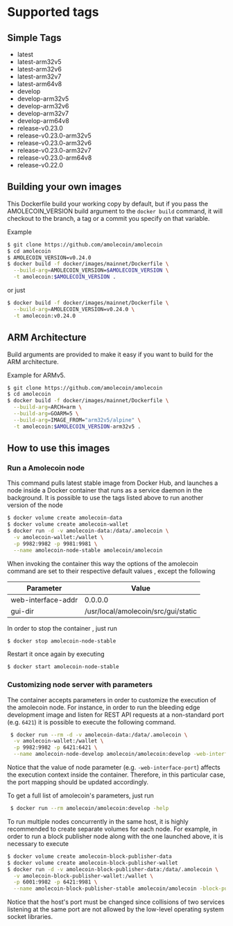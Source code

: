 # Supported tags

## Simple Tags

- latest
- latest-arm32v5
- latest-arm32v6
- latest-arm32v7
- latest-arm64v8
- develop
- develop-arm32v5
- develop-arm32v6
- develop-arm32v7
- develop-arm64v8
- release-v0.23.0
- release-v0.23.0-arm32v5
- release-v0.23.0-arm32v6
- release-v0.23.0-arm32v7
- release-v0.23.0-arm64v8
- release-v0.22.0

## Building your own images

This Dockerfile build your working copy by default, but if you pass the
AMOLECOIN_VERSION build argument to the `docker build` command, it will checkout
to the branch, a tag or a commit you specify on that variable.

Example

```sh
$ git clone https://github.com/amolecoin/amolecoin
$ cd amolecoin
$ AMOLECOIN_VERSION=v0.24.0
$ docker build -f docker/images/mainnet/Dockerfile \
  --build-arg=AMOLECOIN_VERSION=$AMOLECOIN_VERSION \
  -t amolecoin:$AMOLECOIN_VERSION .
```

or just

```sh
$ docker build -f docker/images/mainnet/Dockerfile \
  --build-arg=AMOLECOIN_VERSION=v0.24.0 \
  -t amolecoin:v0.24.0
```

## ARM Architecture

Build arguments are provided to make it easy if you want to build for the ARM
architecture.

Example for ARMv5.

```sh
$ git clone https://github.com/amolecoin/amolecoin
$ cd amolecoin
$ docker build -f docker/images/mainnet/Dockerfile \
  --build-arg=ARCH=arm \
  --build-arg=GOARM=5 \
  --build-arg=IMAGE_FROM="arm32v5/alpine" \
  -t amolecoin:$AMOLECOIN_VERSION-arm32v5 .
```

## How to use this images

### Run a Amolecoin node

This command pulls latest stable image from Docker Hub, and launches a node inside a Docker container that runs as a service daemon in the background. It is possible to use the tags listed above to run another version of the node

```sh
$ docker volume create amolecoin-data
$ docker volume create amolecoin-wallet
$ docker run -d -v amolecoin-data:/data/.amolecoin \
  -v amolecoin-wallet:/wallet \
  -p 9982:9982 -p 9981:9981 \
  --name amolecoin-node-stable amolecoin/amolecoin
```

When invoking the container this way the options of the amolecoin command are set to their respective default values , except the following

| Parameter  | Value |
| ------------- | ------------- |
| web-interface-addr | 0.0.0.0  |
| gui-dir | /usr/local/amolecoin/src/gui/static |

In order to stop the container , just run

```sh
$ docker stop amolecoin-node-stable
```

Restart it once again by executing

```sh
$ docker start amolecoin-node-stable
```

### Customizing node server with parameters

The container accepts parameters in order to customize the execution of the amolecoin node. For instance, in order to run the bleeding edge development image and listen for REST API requests at a non-standard port (e.g. `6421`) it is possible to execute the following command.

```sh
 $ docker run --rm -d -v amolecoin-data:/data/.amolecoin \
  -v amolecoin-wallet:/wallet \
  -p 9982:9982 -p 6421:6421 \
  --name amolecoin-node-develop amolecoin/amolecoin:develop -web-interface-port 6421
```

Notice that the value of node parameter (e.g. `-web-interface-port`) affects the execution context inside the container. Therefore, in this particular case, the port mapping should be updated accordingly.

To get a full list of amolecoin's parameters, just run

```sh
 $ docker run --rm amolecoin/amolecoin:develop -help
```

To run multiple nodes concurrently in the same host, it is highly recommended to create separate volumes for each node. For example, in order to run a block publisher node along with the one launched above, it is necessary to execute

```sh
$ docker volume create amolecoin-block-publisher-data
$ docker volume create amolecoin-block-publisher-wallet
$ docker run -d -v amolecoin-block-publisher-data:/data/.amolecoin \
  -v amolecoin-block-publisher-wallet:/wallet \
  -p 6001:9982 -p 6421:9981 \
  --name amolecoin-block-publisher-stable amolecoin/amolecoin -block-publisher
```

Notice that the host's port must be changed since collisions of two services listening at the same port are not allowed by the low-level operating system socket libraries.
